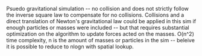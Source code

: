 Psuedo gravitational simulation -- no collision and does not strictly follow the inverse square law to compensate for no collisions. Collisions and a direct translation of Newton's gravitational law could be applied in this sim if enough particles or masses were included -- but that requires substantial optimization on the algorithm to update forces acted on the masses. O(n^2) time complexity, n is the amount of masses or particles in the sim -- beleive it is possible to reduce to nlogn with spatial lookup.
